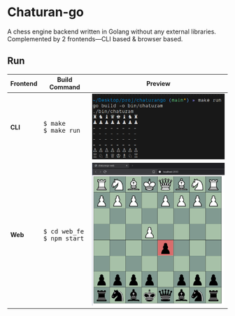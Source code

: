 # Chaturan-go

A chess engine backend written in Golang without any external libraries.  
Complemented by 2 frontends—CLI based & browser based.

## Run

| Frontend | Build Command | Preview |
|----------|---------------|---------|
| **CLI**  | <pre>$ make<br>$ make run</pre> | ![CLI Preview](/assets/cli.png) |
| **Web**  | <pre>$ cd web_fe<br>$ npm start</pre> | ![Web Preview](/assets/web.png) |
